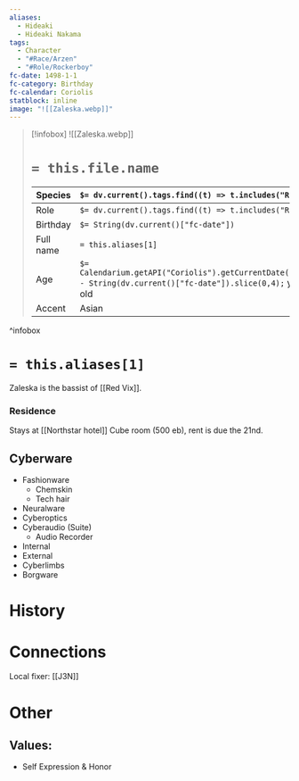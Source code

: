 ```yaml
---
aliases:
  - Hideaki
  - Hideaki Nakama
tags:
  - Character
  - "#Race/Arzen"
  - "#Role/Rockerboy"
fc-date: 1498-1-1
fc-category: Birthday
fc-calendar: Coriolis
statblock: inline
image: "![[Zaleska.webp]]"
---
```

> [!infobox]
> ![[Zaleska.webp]]
> # `= this.file.name`
> | Species | `$= dv.current().tags.find((t) => t.includes("Race"))` |
> | ---- | ---- |
> | Role | `$= dv.current().tags.find((t) => t.includes("Role"))` |
> | Birthday | `$= String(dv.current()["fc-date"])` |
> | Full name | `= this.aliases[1]`|
> | Age | `$= Calendarium.getAPI("Coriolis").getCurrentDate().year - String(dv.current()["fc-date"]).slice(0,4);` years old|
> | Accent | Asian |
^infobox
# `= this.aliases[1]`
Zaleska is the bassist of [[Red Vix]].
### Residence
Stays at [[Northstar hotel]] Cube room (500 eb), rent is due the 21nd.
## Cyberware
- Fashionware
	- Chemskin
	- Tech hair
- Neuralware
- Cyberoptics
- Cyberaudio (Suite)
	- Audio Recorder
- Internal
- External
- Cyberlimbs
- Borgware
# History
# Connections
Local fixer: [[J3N]]
# Other
## Values:
- Self Expression & Honor